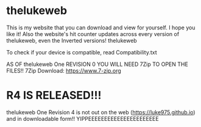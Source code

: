 # thelukeweb
This is my website that you can download and view for yourself.
I hope you like it!
Also the website's hit counter updates across every version of thelukeweb, even the Inverted versions!
thelukeweb

To check if your device is compatible, read Compatibility.txt

AS OF thelukeweb One REVISION 0 YOU WILL NEED 7Zip TO OPEN THE FILES!!
7Zip Download: https://www.7-zip.org

# R4 IS RELEASED!!!
thelukeweb One Revision 4 is not out on the web (https://luke975.github.io) and in downloadable form!!
YIPPEEEEEEEEEEEEEEEEEEEEEE
